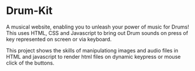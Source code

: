 # Drum-Kit
A musical website, enabling you to unleash your power of music for Drums! This uses HTML, CSS and Javascript to bring out Drum sounds on press of key represented on screen or via keyboard.

This project shows the skills of manipulationg images and audio files in HTML and javascript to render html files on dynamic keypress or mouse click of the buttons.
